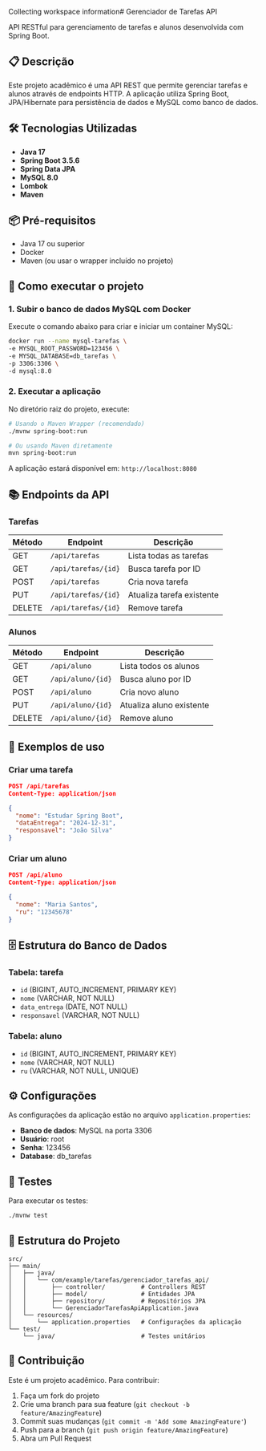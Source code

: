 Collecting workspace information# Gerenciador de Tarefas API

API RESTful para gerenciamento de tarefas e alunos desenvolvida com Spring Boot.

## 📋 Descrição

Este projeto acadêmico é uma API REST que permite gerenciar tarefas e alunos através de endpoints HTTP. A aplicação utiliza Spring Boot, JPA/Hibernate para persistência de dados e MySQL como banco de dados.

## 🛠️ Tecnologias Utilizadas

- **Java 17**
- **Spring Boot 3.5.6**
- **Spring Data JPA**
- **MySQL 8.0**
- **Lombok**
- **Maven**

## 📦 Pré-requisitos

- Java 17 ou superior
- Docker
- Maven (ou usar o wrapper incluído no projeto)

## 🚀 Como executar o projeto

### 1. Subir o banco de dados MySQL com Docker

Execute o comando abaixo para criar e iniciar um container MySQL:

```bash
docker run --name mysql-tarefas \
-e MYSQL_ROOT_PASSWORD=123456 \
-e MYSQL_DATABASE=db_tarefas \
-p 3306:3306 \
-d mysql:8.0
```

### 2. Executar a aplicação

No diretório raiz do projeto, execute:

```bash
# Usando o Maven Wrapper (recomendado)
./mvnw spring-boot:run

# Ou usando Maven diretamente
mvn spring-boot:run
```

A aplicação estará disponível em: `http://localhost:8080`

## 📚 Endpoints da API

### Tarefas

| Método | Endpoint | Descrição |
|--------|----------|-----------|
| GET | `/api/tarefas` | Lista todas as tarefas |
| GET | `/api/tarefas/{id}` | Busca tarefa por ID |
| POST | `/api/tarefas` | Cria nova tarefa |
| PUT | `/api/tarefas/{id}` | Atualiza tarefa existente |
| DELETE | `/api/tarefas/{id}` | Remove tarefa |

### Alunos

| Método | Endpoint | Descrição |
|--------|----------|-----------|
| GET | `/api/aluno` | Lista todos os alunos |
| GET | `/api/aluno/{id}` | Busca aluno por ID |
| POST | `/api/aluno` | Cria novo aluno |
| PUT | `/api/aluno/{id}` | Atualiza aluno existente |
| DELETE | `/api/aluno/{id}` | Remove aluno |

## 📝 Exemplos de uso

### Criar uma tarefa

```json
POST /api/tarefas
Content-Type: application/json

{
  "nome": "Estudar Spring Boot",
  "dataEntrega": "2024-12-31",
  "responsavel": "João Silva"
}
```

### Criar um aluno

```json
POST /api/aluno
Content-Type: application/json

{
  "nome": "Maria Santos",
  "ru": "12345678"
}
```

## 🗄️ Estrutura do Banco de Dados

### Tabela: tarefa
- `id` (BIGINT, AUTO_INCREMENT, PRIMARY KEY)
- `nome` (VARCHAR, NOT NULL)
- `data_entrega` (DATE, NOT NULL)
- `responsavel` (VARCHAR, NOT NULL)

### Tabela: aluno
- `id` (BIGINT, AUTO_INCREMENT, PRIMARY KEY)
- `nome` (VARCHAR, NOT NULL)
- `ru` (VARCHAR, NOT NULL, UNIQUE)

## ⚙️ Configurações

As configurações da aplicação estão no arquivo `application.properties`:

- **Banco de dados**: MySQL na porta 3306
- **Usuário**: root
- **Senha**: 123456
- **Database**: db_tarefas

## 🧪 Testes

Para executar os testes:

```bash
./mvnw test
```

## 📁 Estrutura do Projeto

```
src/
├── main/
│   ├── java/
│   │   └── com/example/tarefas/gerenciador_tarefas_api/
│   │       ├── controller/          # Controllers REST
│   │       ├── model/               # Entidades JPA
│   │       ├── repository/          # Repositórios JPA
│   │       └── GerenciadorTarefasApiApplication.java
│   └── resources/
│       └── application.properties   # Configurações da aplicação
└── test/
    └── java/                        # Testes unitários
```

## 👥 Contribuição

Este é um projeto acadêmico. Para contribuir:

1. Faça um fork do projeto
2. Crie uma branch para sua feature (`git checkout -b feature/AmazingFeature`)
3. Commit suas mudanças (`git commit -m 'Add some AmazingFeature'`)
4. Push para a branch (`git push origin feature/AmazingFeature`)
5. Abra um Pull Request